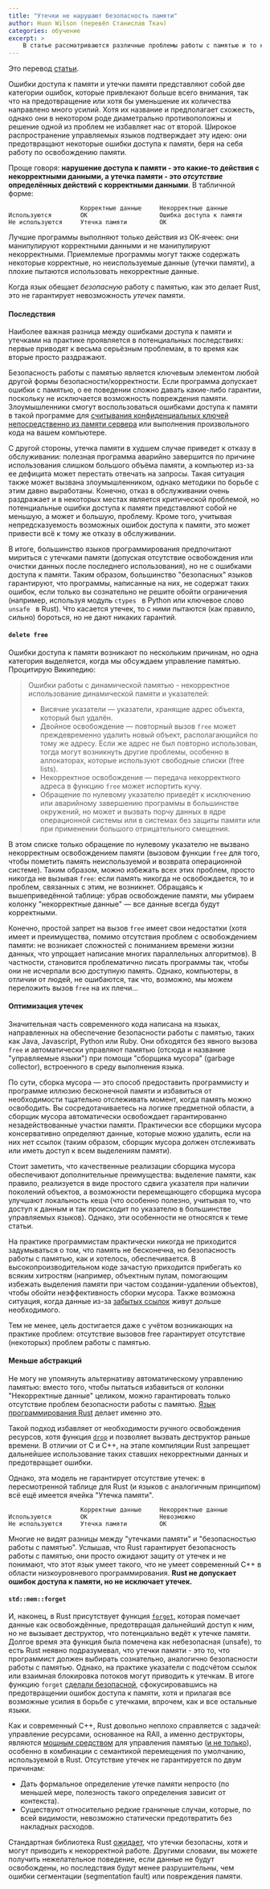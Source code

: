 ```yaml
---
title: "Утечки не нарушают безопасность памяти"
author: Huon Wilson (перевёл Станислав Ткач)
categories: обучение
excerpt: >
    В статье рассматриваются различные проблемы работы с памятью и то как Rust с ними справляется.
---
```


Это перевод [статьи](https://huonw.github.io/blog/2016/04/memory-leaks-are-memory-safe/).

Ошибки доступа к памяти и утечки памяти представляют собой две категории ошибок, 
которые привлекают больше всего внимания, так что на предотвращение или хотя бы 
уменьшение их количества направлено много усилий. Хотя их название и предполагает 
схожесть, однако они в некотором роде диаметрально противоположны и решение одной 
из проблем не избавляет нас от второй. Широкое распространение управляемых языков 
подтверждает эту идею: они предотвращают некоторые ошибки доступа к памяти, беря 
на себя работу по освобождению памяти.

Проще говоря: **нарушение доступа к памяти - это какие-то действия с некорректными 
данными, а утечка памяти - это *отсутствие* определённых действий с корректными данными**. 
В табличной форме:

```
                    Корректные данные     Некорректные данные
Используются        OK                    Ошибка доступа к памяти
Не используются     Утечка памяти         OK
```

Лучшие программы выполняют только действия из ОК-ячеек: они манипулируют корректными 
данными и не манипулируют некорректными. Приемлемые программы могут также содержать 
некоторые корректные, но неиспользуемые данные (утечки памяти), а плохие пытаются 
использовать некорректные данные.

Когда язык обещает *безопасную* работу с памятью, как это делает Rust, это не гарантирует 
невозможность *утечек* памяти.

#### Последствия
Наиболее важная разница между ошибками доступа к памяти и утечками на практике проявляется 
в потенциальных последствиях: первые приводят к весьма серьёзным проблемам, в то время 
как вторые просто раздражают.

Безопасность работы с памятью является ключевым элементом любой другой формы безопасности/корректности. 
Если программа допускает ошибки с памятью, о ее поведении сложно давать какие-либо гарантии, 
поскольку не исключается возможность повреждения памяти. Злоумышленники смогут воспользоваться 
ошибками доступа к памяти в такой программе для [считывания конфиденциальных ключей непосредственно 
из памяти сервера](https://ru.wikipedia.org/wiki/Heartbleed) или выполнения произвольного кода 
на вашем компьютере.

С другой стороны, утечка памяти в худшем случае приведет к отказу в обслуживании: полезная программа 
аварийно завершится по причине использования слишком большого объёма памяти, а компьютер из-за ее 
дефицита может перестать отвечать на запросы. Такая ситуация также может вызвана злоумышленником, 
однако методики по борьбе с этим давно выработаны. Конечно, отказ в обслуживании очень раздражает и 
в некоторых местах является критической проблемой, но потенциальные ошибки доступа к памяти представляют 
собой не меньшую, а может и большую, проблему. Кроме того, учитывая непредсказуемость возможных ошибок 
доступа к памяти, это может привести всё к тому же отказу в обслуживании.

В итоге, большинство языков программирования предпочитают мириться с утечками памяти (допуская отсутствие 
освобождения или очистки данных после последнего использования), но не с ошибками доступа к памяти. 
Таким образом, большинство "безопасных" языков гарантируют, что программы, написанные на них, не содержат 
таких ошибок, если только вы сознательно не решите обойти ограничения (например, используя модуль `ctypes ` 
в Python или ключевое слово `unsafe ` в Rust). Что касается утечек, то с ними пытаются (как правило, сильно) 
бороться, но не дают никаких гарантий.

#### `delete free`
Ошибки доступа к памяти возникают по нескольким причинам, но одна категория выделяется, когда мы 
обсуждаем управление памятью. Процитирую Википедию:

> Ошибки работы с динамической памятью - некорректное использование динамической памяти и указателей:
> - Висячие указатели — указатели, хранящие адрес объекта, который был удалён.
> - Двойное освобождение — повторный вызов `free` может преждевременно удалить новый объект, располагающийся 
  по тому же адресу. Если же адрес не был повторно использован, тогда могут возникнуть другие проблемы, 
  особенно в аллокаторах, которые используют свободные списки (free lists).
> - Некорректное освобождение — передача некорректного адреса в функцию `free` может испортить кучу.
> - Обращение по нулевому указателю приведёт к исключению или аварийному завершению программы в большинстве 
  окружений, но может и вызвать порчу данных в ядре операционной системы или в системах без защиты памяти 
  или при применении большого отрицательного смещения.

В этом списке только обращение по нулевому указателю не вызвано некорректным освобождением памяти 
(вызовом функции `free` для того, чтобы пометить память неиспользуемой и возврата операционной системе). 
Таким образом, можно избежать всех этих проблем, просто никогда не вызывая `free`: если память никогда 
не освобождается, то и проблем, связанных с этим, не возникнет. Обращаясь к вышеприведённой таблице: 
убрав освобождение памяти, мы убираем колонку "некорректные данные" — все данные всегда будут корректными.

Конечно, простой запрет на вызов `free` имеет свои недостатки (хотя имеет и преимущества, помимо отсутствия 
проблем с освобождением памяти: не возникает сложностей с пониманием времени жизни данных, что упрощает 
написание многих параллельных алгоритмов). В частности, становится проблематично писать программы так, 
чтобы они не исчерпали всю доступную память. Однако, компьютеры, в отличии от людей, не ошибаются, 
так что, возможно, мы можем переложить вызов `free` на их плечи...

#### Оптимизация утечек
Значительная часть современного кода написана на языках, направленных на обеспечение безопасности работы 
с памятью, таких как Java, Javascript, Python или Ruby. Они обходятся без явного вызова `free` и автоматически 
управляют памятью (отсюда и название "управляемые языки") при помощи "сборщика мусора" (garbage collector), 
встроенного в среду выполнения языка.

По сути, сборка мусора — это способ предоставить программисту и программе иллюзию бесконечной памяти и 
избавиться от необходимости тщательно отслеживать момент, когда память можно освободить. Вы сосредотачиваетесь 
на логике предметной области, а сборщик мусора автоматически освобождает гарантированно незадействованные 
участки памяти. Практически все сборщики мусора консервативно определяют данные, которые можно удалить, 
если на них нет ссылок (таким образом, сборщик мусора должен отслеживать или иметь доступ к всем выделениям 
памяти).

Стоит заметить, что качественные реализации сборщика мусора обеспечивают дополнительные преимущества: 
выделение памяти, как правило, реализуется в виде простого сдвига указателя при наличии поколений объектов, 
а возможности перемещающего сборщика мусора улучшают локальность кеша (что особенно полезно, учитывая то, 
что доступ к данным и так происходит по указателю в большинстве управляемых языков). Однако, эти особенности 
не относятся к теме статьи.

На практике программистам практически никогда не приходится задумываться о том, что память не бесконечна, но 
безопасность работы с памятью, как и хотелось, обеспечивается. В высокопроизводительном коде зачастую приходится 
прибегать ко всяким хитростям (например, объектным пулам, помогающим избежать выделения памяти при частом 
создании-удалении объектов), чтобы обойти неэффективность сборки мусора. Также возможна ситуация, когда 
данные из-за [забытых ссылок](https://en.wikipedia.org/wiki/Lapsed_listener_problem) живут дольше необходимого.

Тем не менее, цель достигается даже с учётом возникающих на практике проблем: отсутствие вызовов free 
гарантирует отсутствие (некоторых) проблем работы с памятью.

#### Меньше абстракций
Не могу не упомянуть альтернативу автоматическому управлению памятью: вместо того, чтобы пытаться избавиться 
от колонки "Некорректные данные" целиком, можно гарантировать только отсутствие проблем безопасности работы 
с памятью. [Язык программирования Rust](https://www.rust-lang.org/) делает именно это.

Такой подход избавляет от необходимости ручного освобождения ресурсов, хотя функция 
[`drop`](http://doc.rust-lang.org/std/mem/fn.drop.html) и позволяет вызвать деструктор раньше времени. 
В отличии от С и С++, на этапе компиляции Rust запрещает дальнейшее использование таких ставших некорректными 
данных и предотвращает ошибки.

Однако, эта модель не гарантирует отсутствие утечек: в пересмотренной таблице для Rust (и языков с 
аналогичным принципом) всё ещё имеется ячейка "Утечка памяти".

```
                    Корректные данные     Некорректные данные
Используются        OK                    Невозможно
Не используются     Утечка памяти         OK
```

Многие не видят разницы между "утечками памяти" и "безопасностью работы с памятью". Услышав, что 
Rust гарантирует безопасность работы с памятью, они просто ожидают защиту от утечек и не понимают, 
что этот язык умеет такого, что не умеет современный С++ в области низкоуровневого программирования. 
**Rust не допускает ошибок доступа к памяти, но не исключает утечек.**

#### `std::mem::forget`
И, наконец, в Rust присутствует функция [`forget`](https://doc.rust-lang.org/std/mem/fn.forget.html), 
которая помечает данные как освобождённые, предотвращая дальнейший доступ к ним, но не вызывает деструктор, 
что потенциально ведёт к утечке памяти. Долгое время эта функция была помечена как небезопасная (unsafe), 
то есть Rust неявно подразумевал, что утечки памяти - это то, что программист должен выбирать сознательно, 
аналогично безопасности работы с памятью. Однако, на практике указатели с подсчётом ссылок или взаимная 
блокировка потоков могут приводить к утечкам. В итоге функцию `forget` 
[сделали безопасной](https://github.com/rust-lang/rfcs/blob/master/text/1066-safe-mem-forget.md), 
сфокусировавшись на предотвращении ошибок доступа к памяти, хотя и прилагая все возможные усилия в борьбе 
с утечками, впрочем, как и все остальные языки.

Как и современный С++, Rust довольно неплохо справляется с задачей: управление ресурсами, основанное на 
RAII, а именно деструкторы, являются [мощным средством](http://blog.skylight.io/rust-means-never-having-to-close-a-socket/) 
для управления памятью ([и не только](http://blog.rust-lang.org/2015/04/10/Fearless-Concurrency.html#locks)), 
особенно в комбинации с семантикой перемещения по умолчанию, используемой в Rust. Отсутствие утечек не 
гарантируется по двум причинам:

- Дать формальное определение утечке памяти непросто (по меньшей мере, полезность такого 
  определения зависит от контекста).
- Существуют относительно редкие граничные случаи, которые, по всей видимости, невозможно 
  статически предотвратить без накладных расходов.

Стандартная библиотека Rust [ожидает](https://github.com/ruRust/rustonomicon/blob/master/src/leaking.md), 
что утечки безопасны, хотя и могут приводить к некорректной работе. Другими словами, вы можете получить 
нежелательное поведение, если данные не будут освобождены, но последствия будут менее разрушительны, 
чем ошибки сегментации (segmentation fault) или повреждения памяти.
